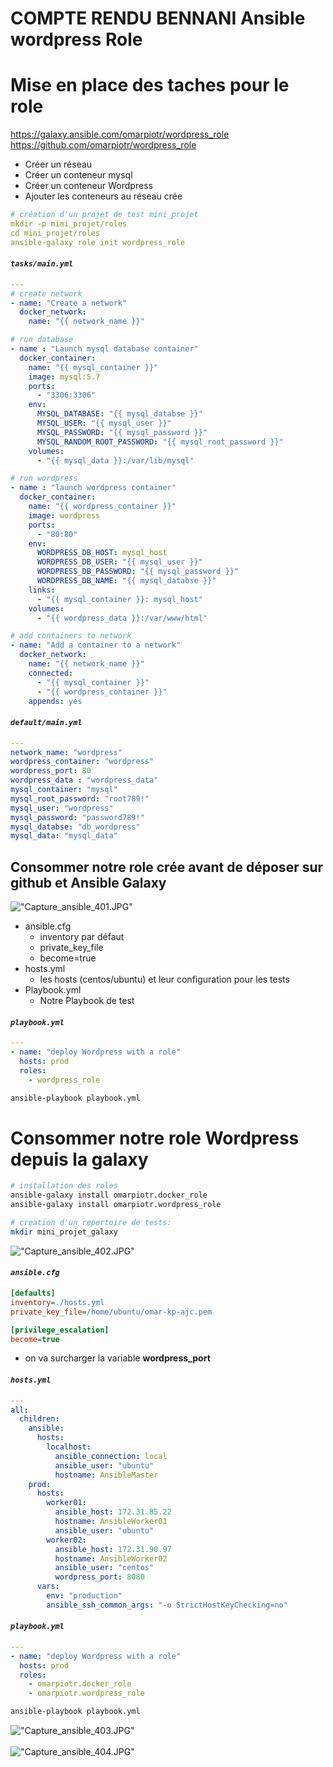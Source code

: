 # COMPTE RENDU BENNANI Ansible wordpress Role
# Mise en place des taches pour le role
https://galaxy.ansible.com/omarpiotr/wordpress_role<br>
https://github.com/omarpiotr/wordpress_role
* Créer un réseau
* Créer un conteneur mysql
* Créer un conteneur Wordpress
* Ajouter les conteneurs au réseau crée

```yml
# création d'un projet de test mini_projet
mkdir -p mimi_projet/roles
cd mini_projet/roles
ansible-galaxy role init wordpress_role
```

#### ***`tasks/main.yml`***
```yml
---
# create network
- name: "Create a network"
  docker_network:
    name: "{{ network_name }}"

# run database
- name : "Launch mysql database container"
  docker_container:
    name: "{{ mysql_container }}"
    image: mysql:5.7
    ports:
      - "3306:3306"
    env:
      MYSQL_DATABASE: "{{ mysql_databse }}"
      MYSQL_USER: "{{ mysql_user }}"
      MYSQL_PASSWORD: "{{ mysql_password }}"
      MYSQL_RANDOM_ROOT_PASSWORD: "{{ mysql_root_password }}"
    volumes:
      - "{{ mysql_data }}:/var/lib/mysql"

# run wordpress
- name : "launch wordpress container"
  docker_container:
    name: "{{ wordpress_container }}"
    image: wordpress
    ports:
      - "80:80"
    env:
      WORDPRESS_DB_HOST: mysql_host
      WORDPRESS_DB_USER: "{{ mysql_user }}"
      WORDPRESS_DB_PASSWORD: "{{ mysql_password }}"
      WORDPRESS_DB_NAME: "{{ mysql_databse }}"
    links:
      - "{{ mysql_container }}: mysql_host"
    volumes:
      - "{{ wordpress_data }}:/var/www/html"

# add containers to network
- name: "Add a container to a network"
  docker_network:
    name: "{{ network_name }}"
    connected:
      - "{{ mysql_container }}"
      - "{{ wordpress_container }}"
    appends: yes
```
#### ***`default/main.yml`***
```yml
---
network_name: "wordpress" 
wordpress_container: "wordpress"
wordpress_port: 80
wordpress_data : "wordpress_data"
mysql_container: "mysql"
mysql_root_password: "root789!"
mysql_user: "wordpress"
mysql_password: "password789!"
mysql_databse: "db_wordpress"
mysql_data: "mysql_data"
```
## Consommer notre role crée avant de déposer sur github et Ansible Galaxy

!["Capture_ansible_401.JPG"](./assets/Capture_ansible_401.JPG)

* ansible.cfg
    * inventory par défaut
    * private_key_file
    * become=true
* hosts.yml
    * les hosts (centos/ubuntu) et leur configuration pour les tests
* Playbook.yml
    * Notre Playbook de test
    
#### ***`playbook.yml`***
```yml
---
- name: "deploy Wordpress with a role"
  hosts: prod
  roles:
    - wordpress_role
```
```bash 
ansible-playbook playbook.yml
```

# Consommer notre role Wordpress depuis la galaxy
```bash
# installation des roles
ansible-galaxy install omarpiotr.docker_role
ansible-galaxy install omarpiotr.wordpress_role

# creation d'un repertoire de tests:
mkdir mini_projet_galaxy
```
!["Capture_ansible_402.JPG"](./assets/Capture_ansible_402.JPG)

#### ***`ansible.cfg`***
```ini
[defaults]
inventory=./hosts.yml
private_key_file=/home/ubuntu/omar-kp-ajc.pem

[privilege_escalation]
become=true
```
* on va surcharger la variable **wordpress_port**
#### ***`hosts.yml`***
```yml
---
all:
  children:
    ansible:
      hosts:
        localhost:
          ansible_connection: local
          ansible_user: "ubuntu"
          hostname: AnsibleMaster
    prod:
      hosts:
        worker01: 
          ansible_host: 172.31.85.22
          hostname: AnsibleWorker01
          ansible_user: "ubuntu"
        worker02: 
          ansible_host: 172.31.90.97
          hostname: AnsibleWorker02
          ansible_user: "centos"          
          wordpress_port: 8080
      vars:
        env: "production"
        ansible_ssh_common_args: "-o StrictHostKeyChecking=no"
```
#### ***`playbook.yml`***
```yml
---
- name: "deploy Wordpress with a role"
  hosts: prod
  roles:
    - omarpiotr.docker_role
    - omarpiotr.wordpress_role
```

```bash
ansible-playbook playbook.yml
```
!["Capture_ansible_403.JPG"](./assets/Capture_ansible_403.JPG)<br><br>
!["Capture_ansible_404.JPG"](./assets/Capture_ansible_404.JPG)

